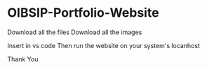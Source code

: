 # OIBSIP-Portfolio-Website

Download all the files
Download all the images

Insert in vs code
Then run the website on your system's locanhost

Thank You
